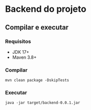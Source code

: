 # Backend do projeto

## Compilar e executar

### Requisitos

- JDK 17+
- Maven 3.8+

### Compilar

```
mvn clean package -DskipTests
```

### Executar

```
java -jar target/backend-0.0.1.jar
```
